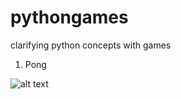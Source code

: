 # pythongames
clarifying python concepts with games
1. Pong

![alt text](https://raw.githubusercontent.com/yashgkar/pythongames/pong/pongscreen.png)

